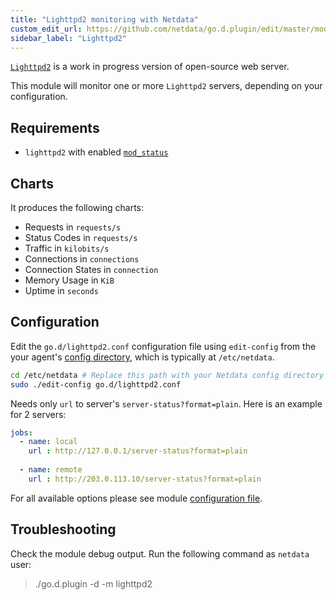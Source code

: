 ```yaml
---
title: "Lighttpd2 monitoring with Netdata"
custom_edit_url: https://github.com/netdata/go.d.plugin/edit/master/modules/lighttpd2/README.md
sidebar_label: "Lighttpd2"
---
```




[`Lighttpd2`](https://redmine.lighttpd.net/projects/lighttpd2) is a work in progress version of open-source web server.

This module will monitor one or more `Lighttpd2` servers, depending on your configuration.

## Requirements

-   `lighttpd2` with enabled [`mod_status`](https://doc.lighttpd.net/lighttpd2/mod_status.html)

## Charts

It produces the following charts:

-   Requests in `requests/s`
-   Status Codes in `requests/s`
-   Traffic in `kilobits/s`
-   Connections in `connections`
-   Connection States in  `connection`
-   Memory Usage in `KiB`
-   Uptime in `seconds`

## Configuration

Edit the `go.d/lighttpd2.conf` configuration file using `edit-config` from the your agent's [config
directory](/guides/docs/step-by-step/step-04#find-your-netdataconf-file), which is typically at `/etc/netdata`.

```bash
cd /etc/netdata # Replace this path with your Netdata config directory
sudo ./edit-config go.d/lighttpd2.conf
```

Needs only `url` to server's `server-status?format=plain`. Here is an example for 2 servers:

```yaml
jobs:
  - name: local
    url : http://127.0.0.1/server-status?format=plain
      
  - name: remote
    url : http://203.0.113.10/server-status?format=plain
```

For all available options please see module [configuration file](https://github.com/netdata/go.d.plugin/blob/master/config/go.d/lighttpd2.conf).

## Troubleshooting

Check the module debug output. Run the following command as `netdata` user:

> ./go.d.plugin -d -m lighttpd2

